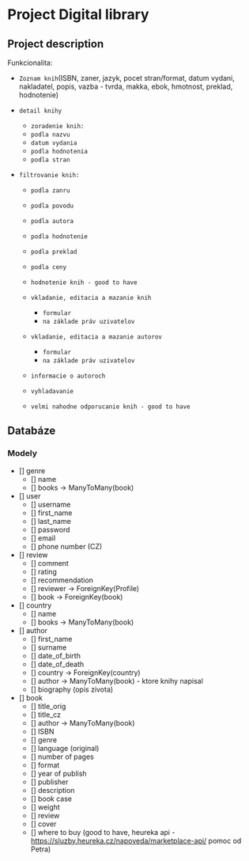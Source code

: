 # Project Digital library

## Project description

Funkcionalita:

- `Zoznam knih`(ISBN, zaner, jazyk, 
pocet stran/format, datum vydani, nakladatel, popis, 
vazba - tvrda, makka, ebok, hmotnost, preklad, hodnotenie)

- `detail knihy`
  - `zoradenie knih:`
  - `podla nazvu`
  - `datum vydania`
  - `podla hodnotenia`
  - `podla stran`
    
- `filtrovanie knih:`
  - `podla zanru`
  - `podla povodu`
  - `podla autora`
  - `podla hodnotenie`
  - `podla preklad`
  - `podla ceny`
  
  - `hodnotenie knih - good to have`
  - `vkladanie, editacia a mazanie knih`
      - `formular`
      - `na základe práv uzivatelov`
  - `vkladanie, editacia a mazanie autorov`
      - `formular`
      - `na základe práv uzivatelov`
  - `informacie o autoroch`
  - `vyhladavanie`
  - `velmi nahodne odporucanie knih - good to have`
  
## Databáze

### Modely
- [] genre
  - [] name
  - [] books -> ManyToMany(book)
- [] user
  - [] username
  - [] first_name
  - [] last_name
  - [] password
  - [] email
  - [] phone number (CZ)
- [] review
  - [] comment
  - [] rating
  - [] recommendation
  - [] reviewer -> ForeignKey(Profile)
  - [] book -> ForeignKey(book)
- [] country
  - [] name
  - [] books -> ManyToMany(book)
- [] author
  - [] first_name
  - [] surname
  - [] date_of_birth
  - [] date_of_death
  - [] country -> ForeignKey(country)
  - [] author -> ManyToMany(book) - ktore knihy napisal
  - [] biography (opis zivota)
- [] book
  - [] title_orig
  - [] title_cz
  - [] author -> ManyToMany(book)
  - [] ISBN
  - [] genre
  - [] language (original)
  - [] number of pages
  - [] format
  - [] year of publish
  - [] publisher
  - [] description
  - [] book case
  - [] weight
  - [] review
  - [] cover
  - [] where to buy (good to have, heureka api - https://sluzby.heureka.cz/napoveda/marketplace-api/ pomoc od Petra)
  


